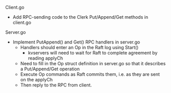 Client.go
- Add RPC-sending code to the Clerk Put/Append/Get methods in client.go

Server.go
- Implement PutAppend() and Get() RPC handlers in server.go
  - Handlers should enter an Op in the Raft log using Start()
    - kvservers will need to wait for Raft to complete agreement by reading applyCh
  - Need to fill in the Op struct definition in server.go so that it describes a Put/Append/Get operation
  - Execute Op commands as Raft commits them, i.e. as they are sent on the applyCh
  - Then reply to the RPC from client.
